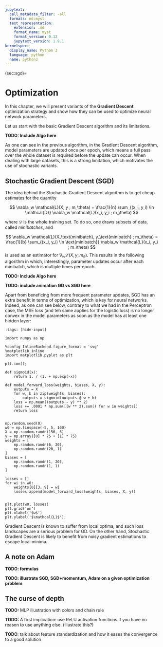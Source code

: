 ```yaml
---
jupytext:
  cell_metadata_filter: -all
  formats: md:myst
  text_representation:
    extension: .md
    format_name: myst
    format_version: 0.12
    jupytext_version: 1.9.1
kernelspec:
  display_name: Python 3
  language: python
  name: python3
---
```


(sec:sgd)=
# Optimization

In this chapter, we will present variants of the **Gradient Descent** optimization strategy and show how they can be used to optimize neural network parameters.

Let us start with the basic Gradient Descent algorithm and its limitations.

**TODO: Include Algo here**

As one can see in the previous algorithm, in the Gradient Descent algorithm, model parameters are updated once per epoch, which means a full pass over the whole dataset is required before the update can occur.
When dealing with large datasets, this is a strong limitation, which motivates the use of stochastic variants.

## Stochastic Gradient Descent (SGD)

The idea behind the Stochastic Gradient Descent algorithm is to get cheap estimates for the quantity 

$$
    \nabla_w \mathcal{L}(X, y ; m_\theta) = \frac{1}{n} \sum_{(x_i, y_i) \in \mathcal{D}} \nabla_w \mathcal{L}(x_i, y_i ; m_\theta)
$$

where $\mathcal{D}$ is the whole training set.
To do so, one draws subsets of data, called _minibatches_, and 

$$
    \nabla_w \mathcal{L}(X_\text{minibatch}, y_\text{minibatch} ; m_\theta) = \frac{1}{b} \sum_{(x_i, y_i) \in \text{minibatch}} \nabla_w \mathcal{L}(x_i, y_i ; m_\theta)
$$
is used as an estimator for $\nabla_w \mathcal{L}(X, y ; m_\theta)$.
This results in the following algorithm in which, interestingly, parameter updates occur after each minibatch, which is multiple times per epoch.

**TODO: Include Algo here**

**TODO: include animation GD vs SGD here**


Apart from beneficing from more frequent parameter updates, SGD has an extra benefit in terms of optimization, which is key for neural networks.
Indeed, as one can see below, contrary to what we had in the Perceptron case, the MSE loss (and teh same applies for the logistic loss) is no longer convex in the model parameters as soon as the model has at least one hidden layer:

```{code-cell}
:tags: [hide-input]

import numpy as np

%config InlineBackend.figure_format = 'svg'
%matplotlib inline
import matplotlib.pyplot as plt

plt.ion();

def sigmoid(x):
    return 1. / (1. + np.exp(-x))

def model_forward_loss(weights, biases, X, y):
    outputs = X
    for w, b in zip(weights, biases):
        outputs = sigmoid(outputs @ w + b)
    loss = np.mean((outputs - y) ** 2)
    loss += .0001 * np.sum([(w ** 2).sum() for w in weights])
    return loss


np.random.seed(0)
w0 = np.linspace(-5, 5, 100)
X = np.random.randn(150, 6)
y = np.array([0] * 75 + [1] * 75)
weights = [
    np.random.randn(6, 20),
    np.random.randn(20, 1)
]
biases = [
    np.random.randn(1, 20),
    np.random.randn(1, 1)
]

losses = []
for wi in w0:
    weights[0][3, 9] = wi
    losses.append(model_forward_loss(weights, biases, X, y))


plt.plot(w0, losses)
plt.grid('on')
plt.xlabel('$w$')
plt.ylabel('$\mathcal{L}$');
```

Gradient Descent is known to suffer from local optima, and such loss landscapes are a serious problem for GD.
On the other hand, Stochastic Gradient Descent is likely to benefit from noisy gradient estimations to escape local minima.

## A note on Adam

**TODO: formulas**

**TODO: illustrate SGD, SGD+momentum, Adam on a given optimization problem**

## The curse of depth

**TODO:** MLP illustration with colors and chain rule

**TODO:** A first implication: use ReLU activation functions if you have no reason to use anything else. (illustrate this?)

**TODO**: talk about feature standardization and how it eases the convergence to a good solution
